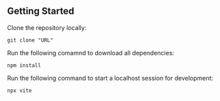## Getting Started
Clone the repository locally:
```
git clone "URL"
```

Run the following comamnd to download all dependencies:
```
npm install
```
Run the following command to start a localhost session for development:
```
npx vite
```